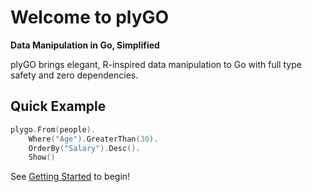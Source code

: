 # Welcome to plyGO

**Data Manipulation in Go, Simplified**

plyGO brings elegant, R-inspired data manipulation to Go with full type safety and zero dependencies.

## Quick Example

```go
plygo.From(people).
    Where("Age").GreaterThan(30).
    OrderBy("Salary").Desc().
    Show()
```

See [Getting Started](./getting-started.md) to begin!
